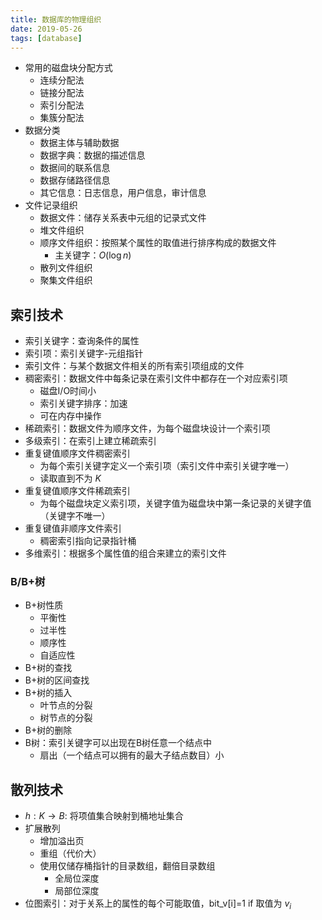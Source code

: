 ```yaml
---
title: 数据库的物理组织
date: 2019-05-26
tags: [database]
---
```


* 常用的磁盘块分配方式
  * 连续分配法
  * 链接分配法
  * 索引分配法
  * 集簇分配法
* 数据分类
  * 数据主体与辅助数据
  * 数据字典：数据的描述信息
  * 数据间的联系信息
  * 数据存储路径信息
  * 其它信息：日志信息，用户信息，审计信息
* 文件记录组织
  * 数据文件：储存关系表中元组的记录式文件
  * 堆文件组织
  * 顺序文件组织：按照某个属性的取值进行排序构成的数据文件
    * 主关键字：$O(\log n)$
  * 散列文件组织
  * 聚集文件组织

## 索引技术

* 索引关键字：查询条件的属性
* 索引项：索引关键字-元组指针
* 索引文件：与某个数据文件相关的所有索引项组成的文件
* 稠密索引：数据文件中每条记录在索引文件中都存在一个对应索引项
  * 磁盘I/O时间小
  * 索引关键字排序：加速
  * 可在内存中操作
* 稀疏索引：数据文件为顺序文件，为每个磁盘块设计一个索引项
* 多级索引：在索引上建立稀疏索引
* 重复键值顺序文件稠密索引
  * 为每个索引关键字定义一个索引项（索引文件中索引关键字唯一）
  * 读取直到不为 $K$
* 重复键值顺序文件稀疏索引
  * 为每个磁盘块定义索引项，关键字值为磁盘块中第一条记录的关键字值（关键字不唯一）
* 重复键值非顺序文件索引
  * 稠密索引指向记录指针桶
* 多维索引：根据多个属性值的组合来建立的索引文件

### B/B+树

* B+树性质
  * 平衡性
  * 过半性
  * 顺序性
  * 自适应性
* B+树的查找
* B+树的区间查找
* B+树的插入
  * 叶节点的分裂
  * 树节点的分裂
* B+树的删除
* B树：索引关键字可以出现在B树任意一个结点中
  * 扇出（一个结点可以拥有的最大子结点数目）小

## 散列技术

* $h:K\rightarrow B$: 将项值集合映射到桶地址集合
* 扩展散列
  * 增加溢出页
  * 重组（代价大）
  * 使用仅储存桶指针的目录数组，翻倍目录数组
    * 全局位深度
    * 局部位深度
* 位图索引：对于关系上的属性的每个可能取值，bit_v[i]=1 if 取值为 $v_i$
